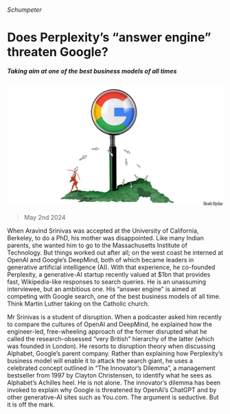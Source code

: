 ###### Schumpeter

# Does Perplexity’s “answer engine” threaten Google? 

##### Taking aim at one of the best business models of all times 

![image](images/20240504_WBD000.jpg) 

> May 2nd 2024 

When Aravind Srinivas was accepted at the University of California, Berkeley, to do a PhD, his mother was disappointed. Like many Indian parents, she wanted him to go to the Massachusetts Institute of Technology. But things worked out after all; on the west coast he interned at OpenAI and Google’s DeepMind, both of which became leaders in generative artificial intelligence (AI). With that experience, he co-founded Perplexity, a generative-AI startup recently valued at $1bn that provides fast, Wikipedia-like responses to search queries. He is an unassuming interviewee, but an ambitious one. His “answer engine” is aimed at competing with Google search, one of the best business models of all time. Think Martin Luther taking on the Catholic church. 

Mr Srinivas is a student of disruption. When a podcaster asked him recently to compare the cultures of OpenAI and DeepMind, he explained how the engineer-led, free-wheeling approach of the former disrupted what he called the research-obsessed “very British” hierarchy of the latter (which was founded in London). He resorts to disruption theory when discussing Alphabet, Google’s parent company. Rather than explaining how Perplexity’s business model will enable it to attack the search giant, he uses a celebrated concept outlined in “The Innovator’s Dilemma”, a management bestseller from 1997 by Clayton Christensen, to identify what he sees as Alphabet’s Achilles heel. He is not alone. The innovator’s dilemma has been invoked to explain why Google is threatened by OpenAI’s ChatGPT and by other generative-AI sites such as You.com. The argument is seductive. But it is off the mark. 

